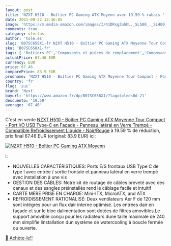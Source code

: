 ```yaml
---
layout: post
title: 'NZXT H510 - Boîtier PC Gaming ATX Moyenn avec 19.59 % rabais '
date: 2021-09-22 12:36:05
image: 'https://m.media-amazon.com/images/I/41DRxgZuhhL._SL500_._SL400_.jpg'
comments: true
category: ofertas
author: 'tole.es'
slug: 'B07SC658X1-fr NZXT H510 - Boîtier PC Gaming ATX Moyenne Tour Compact -...'
sku: 'B07SC658X1-fr'
tags: [ 'Boîtiers PC','Composants et pièces de remplacement','Composants externes','Informatique','nzxt', ]
actualPrice: 67.46 EUR
currency: EUR
price: 67.46
comparePrice: 83.9 EUR
prodname: 'NZXT H510 - Boîtier PC Gaming ATX Moyenne Tour Compact - Port I/O USB Type-C en Façade - Panneau latéral en Verre Trempé - Compatible Refroidissement Liquide - Noir/Rouge'
country: 'fr'
flag: '🇫🇷'
brand: 'Nzxt'
buyurl: 'https://www.amazon.fr/dp/B07SC658X1/?tag=tolees0d-21'
descuento: '19.59'
average: '67.46'
---
```


C'est en vente [NZXT H510 - Boîtier PC Gaming ATX Moyenne Tour Compact - Port I/O USB Type-C en Façade - Panneau latéral en Verre Trempé - Compatible Refroidissement Liquide - Noir/Rouge](https://www.amazon.fr/dp/B07SC658X1/?tag=tolees0d-21)  à  19.59 % de réduction, prix final  67.46 EUR (original: 83.9 EUR) ici:

[![NZXT H510 - Boîtier PC Gaming ATX Moyenn](https://m.media-amazon.com/images/I/41DRxgZuhhL._SL500_._SL400_.jpg)](https://www.amazon.fr/dp/B07SC658X1/?tag=tolees0d-21)

ℹ️:

- NOUVELLES CARACTÉRISTIQUES: Ports E/S frontaux USB Type C de type I avec entrée / sortie frontale et panneau latéral en verre trempé avec installation à une vis
- GESTION DES CÂBLES: Notre kit de routage de câbles breveté avec des canaux et des sangles préinstallés rend le câblage facile et intuitif
- CARTE MÈRE PRISE EN CHARGE: Mini-ITX, MicroATX, and ATX
- REFROIDISSEMENT RATIONALISÉ: Deux ventilateurs Aer F de 120 mm sont intégrés pour un ﬂux dair interne optimisé. Les entrées dair en façade et sur le bloc dalimentation sont dotées de ﬁltres amovibles.Le support amovible conçu pour les radiateurs dune taille maximale de 240 mm simpliﬁe linstallation dun système de watercooling à boucle fermée ou ouverte.

[🛒 Achète-le!!](https://www.amazon.fr/dp/B07SC658X1/?tag=tolees0d-21)

